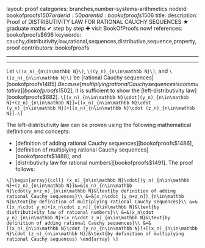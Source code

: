 layout: proof
categories: branches,number-systems-arithmetics
nodeid: bookofproofs$1507
orderid: 50
parentid: bookofproofs$1506
title: 
description:  Proof of DISTRIBUTIVITY LAW FOR RATIONAL CAUCHY SEQUENCES &#9733; graduate maths &#10004; step by step &#10010; visit BookOfProofs now!
references: bookofproofs$696
keywords: cauchy,distributivity,law,rational,sequences,distributive,sequence,property,proof
contributors: bookofproofs

---


---

Let `\((x_n)_{n\in\mathbb N}\)`, `\((y_n)_{n\in\mathbb N}\)`, and `\((z_n)_{n\in\mathbb N}\)` be [rational Cauchy sequences][bookofproofs$1485]. Because [multiplying rational Cauchy sequences is commutative][bookofproofs$1502], it is sufficient to show the [left-distributivity law][bookofproofs$682].
`\[(x_n)_{n\in\mathbb N}\cdot[(y_n)_{n\in\mathbb N}+(z_n)_{n\in\mathbb N}]=[(x_n)_{n\in\mathbb N}\cdot (y_n)_{n\in\mathbb N}]+[(x_n)_{n\in\mathbb N}\cdot (z_n)_{n\in\mathbb N}].\]`

The left-distributivity law can be proven using the following mathematical definitions and concepts:
* [definition of adding rational Cauchy sequences][bookofproofs$1486],
* [definition of multiplying rational Cauchy sequences][bookofproofs$1488], and
* [distributivity law for rational numbers][bookofproofs$1491].
The proof follows:


`\[\begin{array}{ccll}
(x_n)_{n\in\mathbb N}\cdot[(y_n)_{n\in\mathbb N}+(z_n)_{n\in\mathbb N}]&=&(x_n)_{n\in\mathbb N}\cdot(y_n+z_n)_{n\in\mathbb N}&\text{by definition of adding rational Cauchy sequences}\\
&=&(x_n\cdot [y_n+z_n])_{n\in\mathbb N}&\text{by definition of multiplying rational Cauchy sequences}\\
&=&([x_n\cdot y_n]+[x_n\cdot z_n])_{n\in\mathbb N}&\text{by distributivity law of rational numbers}\\
&=&(x_n\cdot y_n)_{n\in\mathbb N}+(x_n\cdot z_n)_{n\in\mathbb N}&\text{by definition of adding rational Cauchy sequences}\\
&=&[(x_n)_{n\in\mathbb N}\cdot (y_n)_{n\in\mathbb N}]+[(x_n)_{n\in\mathbb N}\cdot (z_n)_{n\in\mathbb N}]&\text{by definition of multiplying rational Cauchy sequences}
\end{array}
\]`
